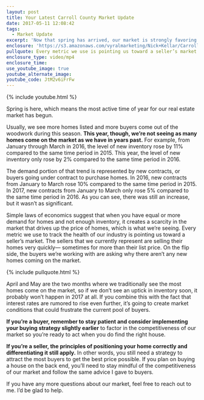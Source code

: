 ```yaml
---
layout: post
title: Your Latest Carroll County Market Update
date: 2017-05-11 12:08:42
tags:
  - Market Update
excerpt: 'Now that spring has arrived, our market is strongly favoring sellers. If buyers want to compete, I have some importance advice I’d like to share.'
enclosure: 'https://s3.amazonaws.com/vyralmarketing/Nick+Kellar/CarrollCounty+Real+Estate+Spring+Market+Update.mp4'
pullquote: Every metric we use is pointing us toward a seller’s market.
enclosure_type: video/mp4
enclosure_time:
use_youtube_image: true
youtube_alternate_image:
youtube_code: JtM2v6iFrFw
---
```



{% include youtube.html %}

Spring is here, which means the most active time of year for our real estate market has begun.

Usually, we see more homes listed and more buyers come out of the woodwork during this season. **This year, though, we’re not seeing as many homes come on the market as we have in years past.** For example, from January through March in 2016, the level of new inventory rose by 11% compared to the same time period in 2015. This year, the level of new inventory only rose by 2% compared to the same time period in 2016.&nbsp;

The demand portion of that trend is represented by new contracts, or buyers going under contract to purchase homes. In 2016, new contracts from January to March rose 10% compared to the same time period in 2015. In 2017, new contracts from January to March only rose 5% compared to the same time period in 2016. As you can see, there was still an increase, but it wasn’t as significant.&nbsp;

Simple laws of economics suggest that when you have equal or more demand for homes and not enough inventory, it creates a scarcity in the market that drives up the price of homes, which is what we’re seeing. Every metric we use to track the health of our industry is pointing us toward a seller’s market. The sellers that we currently represent are selling their homes very quickly— sometimes for more than their list price. On the flip side, the buyers we’re working with are asking why there aren’t any new homes coming on the market.&nbsp;

{% include pullquote.html %}

April and May are the two months where we traditionally see the most homes come on the market, so if we don’t see an uptick in inventory soon, it probably won’t happen in 2017 at all. If you combine this with the fact that interest rates are rumored to rise even further, it’s going to create market conditions that could frustrate the current pool of buyers.

**If you’re a buyer, remember to stay patient and consider implementing your buying strategy slightly earlier** to factor in the competitiveness of our market so you’re ready to act when you do find the right house.&nbsp;

**If you’re a seller, the principles of positioning your home correctly and differentiating it still apply.** In other words, you still need a strategy to attract the most buyers to get the best price possible. If you plan on buying a house on the back end, you’ll need to stay mindful of the competitiveness of our market and follow the same advice I gave to buyers.&nbsp;

If you have any more questions about our market, feel free to reach out to me. I’d be glad to help.&nbsp;